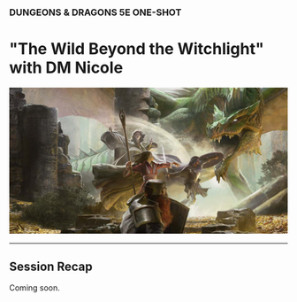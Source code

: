### DUNGEONS & DRAGONS 5E ONE-SHOT

# "The Wild Beyond the Witchlight"<br />with DM Nicole

![Image](/dnd-5e-phandelver-carousel.png)

---

## Session Recap

Coming soon.

